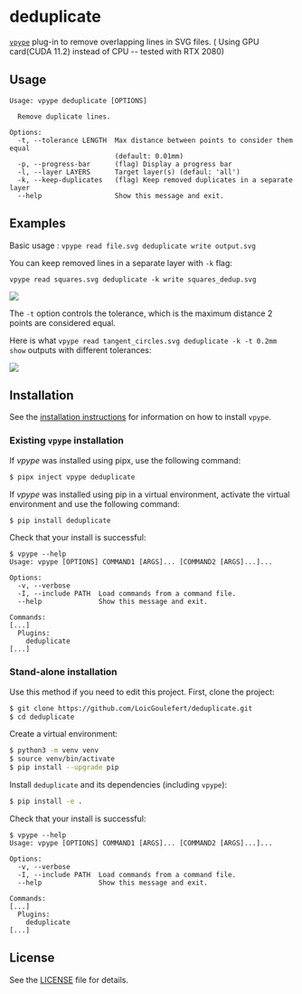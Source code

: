# deduplicate

[`vpype`](https://github.com/abey79/vpype) plug-in to remove overlapping lines in SVG files. ( Using GPU card(CUDA 11.2) instead of CPU -- tested with RTX 2080)


## Usage

```
Usage: vpype deduplicate [OPTIONS]

  Remove duplicate lines.

Options:
  -t, --tolerance LENGTH  Max distance between points to consider them equal
                          (default: 0.01mm)
  -p, --progress-bar      (flag) Display a progress bar
  -l, --layer LAYERS      Target layer(s) (defaul: 'all')
  -k, --keep-duplicates   (flag) Keep removed duplicates in a separate layer
  --help                  Show this message and exit.
```


## Examples

Basic usage : `vpype read file.svg deduplicate write output.svg`

You can keep removed lines in a separate layer with `-k` flag:

```
vpype read squares.svg deduplicate -k write squares_dedup.svg
```

<img src="img/squares_dedup_output.png">



The `-t` option controls the tolerance, which is the maximum distance 2 points are considered equal.

Here is what `vpype read tangent_circles.svg deduplicate -k -t 0.2mm show` outputs with different tolerances:

<img src="img/tangent_circles_tol.png">


## Installation

See the [installation instructions](https://vpype.readthedocs.io/en/latest/install.html) for information on how
to install `vpype`.


### Existing `vpype` installation

If *vpype* was installed using pipx, use the following command:

```bash
$ pipx inject vpype deduplicate
```

If *vpype* was installed using pip in a virtual environment, activate the virtual environment and use the following command:

```bash
$ pip install deduplicate
```

Check that your install is successful:

```
$ vpype --help
Usage: vpype [OPTIONS] COMMAND1 [ARGS]... [COMMAND2 [ARGS]...]...

Options:
  -v, --verbose
  -I, --include PATH  Load commands from a command file.
  --help              Show this message and exit.

Commands:
[...]
  Plugins:
    deduplicate
[...]
```

### Stand-alone installation

Use this method if you need to edit this project. First, clone the project:

```bash
$ git clone https://github.com/LoicGoulefert/deduplicate.git
$ cd deduplicate
```

Create a virtual environment:

```bash
$ python3 -m venv venv
$ source venv/bin/activate
$ pip install --upgrade pip
```

Install `deduplicate` and its dependencies (including `vpype`):

```bash
$ pip install -e .
```

Check that your install is successful:

```
$ vpype --help
Usage: vpype [OPTIONS] COMMAND1 [ARGS]... [COMMAND2 [ARGS]...]...

Options:
  -v, --verbose
  -I, --include PATH  Load commands from a command file.
  --help              Show this message and exit.

Commands:
[...]
  Plugins:
    deduplicate
[...]
```


## License

See the [LICENSE](LICENSE) file for details.
